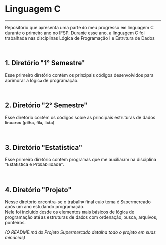 # Linguagem C
***

Repositório que apresenta uma parte do meu progresso em linguagem C durante o primeiro ano no IFSP.
Durante esse ano, a linguagem C foi trabalhada nas disciplinas Lógica de Programação I e Estrutura de Dados

<br>

## 1. Diretório "1° Semestre"

Esse primeiro diretório contém os principais códigos desenvolvidos para aprimorar a lógica de programação.

<br>

## 2. Diretório "2° Semestre"

Esse diretório contém os códigos sobre as principais estruturas de dados lineares (pilha, fila, lista)

<br>

## 3. Diretório "Estatística"

Esse primeiro diretório contém programas que me auxiliaram na disciplina "Estatística e Probabilidade".

<br>

## 4. Diretório "Projeto"

Nesse diretório encontra-se o trabalho final cujo tema é Supermercado após um ano estudando programação. 
<br>
Nele foi incluido desde os elementos mais básicos de lógica de programação até as estruturas de dados com ordenação, busca, arquivos, ponteiros.

_(O README.md do Projeto Supermercado detalha todo o projeto em suas minúcias)_
